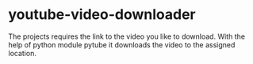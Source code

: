 # youtube-video-downloader
The projects requires the link to the video you like to download. With the help of python module pytube it downloads the video to the assigned location.
